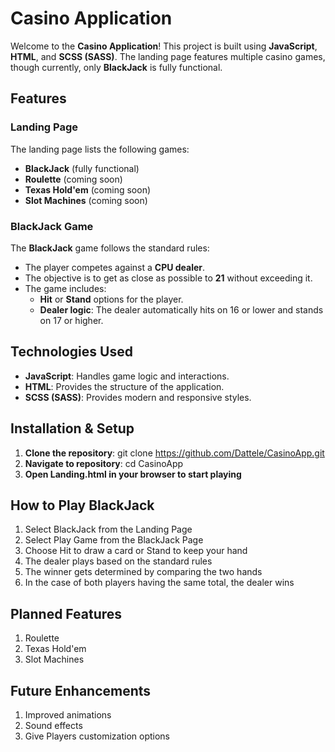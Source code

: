 # Casino Application

Welcome to the **Casino Application**! This project is built using **JavaScript**, **HTML**, and **SCSS (SASS)**. The landing page features multiple casino games, though currently, only **BlackJack** is fully functional.

## Features

### Landing Page
The landing page lists the following games:
- **BlackJack** (fully functional)
- **Roulette** (coming soon)
- **Texas Hold'em** (coming soon)
- **Slot Machines** (coming soon)

### BlackJack Game
The **BlackJack** game follows the standard rules:
- The player competes against a **CPU dealer**.
- The objective is to get as close as possible to **21** without exceeding it.
- The game includes:
  - **Hit** or **Stand** options for the player.
  - **Dealer logic**: The dealer automatically hits on 16 or lower and stands on 17 or higher.

## Technologies Used

- **JavaScript**: Handles game logic and interactions.
- **HTML**: Provides the structure of the application.
- **SCSS (SASS)**: Provides modern and responsive styles.

## Installation & Setup

1. **Clone the repository**: git clone https://github.com/Dattele/CasinoApp.git
2. **Navigate to repository**: cd CasinoApp
3. **Open Landing.html in your browser to start playing**

## How to Play BlackJack

1. Select BlackJack from the Landing Page
2. Select Play Game from the BlackJack Page
3. Choose Hit to draw a card or Stand to keep your hand
4. The dealer plays based on the standard rules
5. The winner gets determined by comparing the two hands
6. In the case of both players having the same total, the dealer wins

## Planned Features
1. Roulette
2. Texas Hold'em
3. Slot Machines

## Future Enhancements
1. Improved animations
2. Sound effects
3. Give Players customization options
